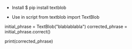 - Install
$ pip install textblob

- Use in script
from textblob import TextBlob

initial_phrase = TextBlob("blablablabla")
corrected_phrase = initial_phrase.correct()

print(corrected_phrase)